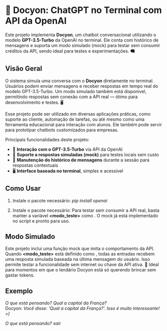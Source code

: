 # 🤖 Docyon: ChatGPT no Terminal com API da OpenAI

Este projeto implementa **Docyon**, um chatbot conversacional utilizando o modelo **GPT-3.5-Turbo** da OpenAI no terminal. Ele conta com histórico de mensagens e suporta um modo simulado (mock) para testar sem consumir créditos da API, sendo ideal para testes e experimentações. 🗨️

## Visão Geral  
O sistema simula uma conversa com o **Docyon** diretamente no terminal. Usuários podem enviar mensagens e receber respostas em tempo real do modelo GPT-3.5-Turbo. Um modo simulado também está disponível, permitindo respostas sem conexão com a API real — ótimo para desenvolvimento e testes. 🖥️

Esse projeto pode ser utilizado em diversas aplicações práticas, como suporte ao cliente, automação de tarefas, ou até mesmo como uma ferramenta educacional para interação com alunos. Ele também pode servir para prototipar chatbots customizados para empresas.

Principais funcionalidades deste projeto:
- 🧠 **Interação com o GPT-3.5-Turbo** via API da OpenAI  
- 🧪 **Suporte a respostas simuladas (mock)** para testes locais sem custo  
- 📝 **Manutenção do histórico de mensagens** durante a sessão para respostas contextuais  
- 🖥️ **Interface baseada no terminal**, simples e acessível  

## Como Usar
1. Instale o pacote necessário:
   *pip install openai*
   
2. Instale o pacote necessário:
   Para testar sem consumir a API real, basta manter a variável **<modo_teste>** como **<True>**.
   O mock já está implementado no script e pronto para uso.

## Modo Simulado
Este projeto inclui uma função mock que imita o comportamento da API. Quando **<modo_teste>** está definido como **<True>**, todas as entradas recebem uma resposta simulada baseada na última mensagem do usuário. Isso permite testar a funcionalidade sem internet ou chave da API ativa. 🧪
Ideal para momentos em que o lendário Docyon está só querendo brincar sem gastar tokens.

## Exemplo
*O que está pensando? Qual a capital da França?*  
Docyon: *Você disse: 'Qual a capital da França?'. Isso é muito interessante! =)*

*O que está pensando? sair*
